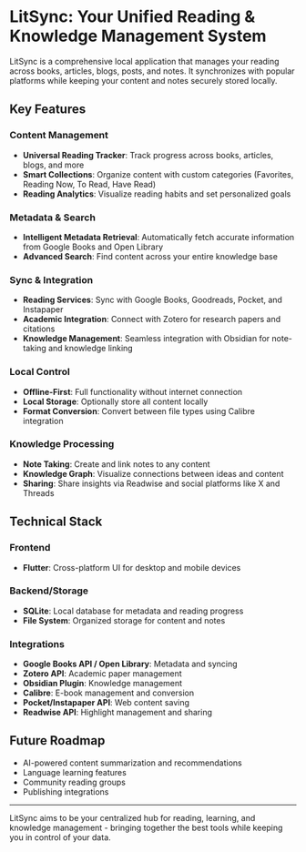 # LitSync: Your Unified Reading & Knowledge Management System

LitSync is a comprehensive local application that manages your reading across books, articles, blogs, posts, and notes. It synchronizes with popular platforms while keeping your content and notes securely stored locally.

## Key Features

### Content Management
- **Universal Reading Tracker**: Track progress across books, articles, blogs, and more
- **Smart Collections**: Organize content with custom categories (Favorites, Reading Now, To Read, Have Read)
- **Reading Analytics**: Visualize reading habits and set personalized goals

### Metadata & Search
- **Intelligent Metadata Retrieval**: Automatically fetch accurate information from Google Books and Open Library
- **Advanced Search**: Find content across your entire knowledge base

### Sync & Integration
- **Reading Services**: Sync with Google Books, Goodreads, Pocket, and Instapaper
- **Academic Integration**: Connect with Zotero for research papers and citations
- **Knowledge Management**: Seamless integration with Obsidian for note-taking and knowledge linking

### Local Control
- **Offline-First**: Full functionality without internet connection
- **Local Storage**: Optionally store all content locally
- **Format Conversion**: Convert between file types using Calibre integration

### Knowledge Processing
- **Note Taking**: Create and link notes to any content
- **Knowledge Graph**: Visualize connections between ideas and content
- **Sharing**: Share insights via Readwise and social platforms like X and Threads

## Technical Stack

### Frontend
- **Flutter**: Cross-platform UI for desktop and mobile devices

### Backend/Storage
- **SQLite**: Local database for metadata and reading progress
- **File System**: Organized storage for content and notes

### Integrations
- **Google Books API / Open Library**: Metadata and syncing
- **Zotero API**: Academic paper management
- **Obsidian Plugin**: Knowledge management
- **Calibre**: E-book management and conversion
- **Pocket/Instapaper API**: Web content saving
- **Readwise API**: Highlight management and sharing

## Future Roadmap

- AI-powered content summarization and recommendations
- Language learning features
- Community reading groups
- Publishing integrations

---

LitSync aims to be your centralized hub for reading, learning, and knowledge management - bringing together the best tools while keeping you in control of your data.